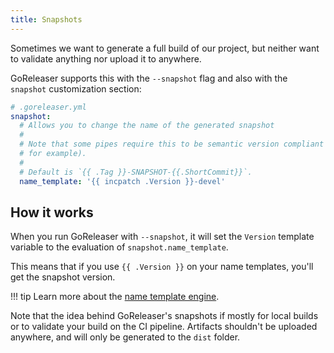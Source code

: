 ```yaml
---
title: Snapshots
---
```


Sometimes we want to generate a full build of our project,
but neither want to validate anything nor upload it to anywhere.

GoReleaser supports this with the `--snapshot` flag
and also with the `snapshot` customization section:

```yaml
# .goreleaser.yml
snapshot:
  # Allows you to change the name of the generated snapshot
  #
  # Note that some pipes require this to be semantic version compliant (nfpm,
  # for example).
  #
  # Default is `{{ .Tag }}-SNAPSHOT-{{.ShortCommit}}`.
  name_template: '{{ incpatch .Version }}-devel'
```

## How it works

When you run GoReleaser with `--snapshot`, it will set the `Version` template
variable to the evaluation of `snapshot.name_template`.

This means that if you use `{{ .Version }}` on your name templates, you'll
get the snapshot version.

!!! tip
    Learn more about the [name template engine](/customization/templates/).

Note that the idea behind GoReleaser's snapshots if mostly for local builds
or to validate your build on the CI pipeline. Artifacts shouldn't be uploaded
anywhere, and will only be generated to the `dist` folder.
